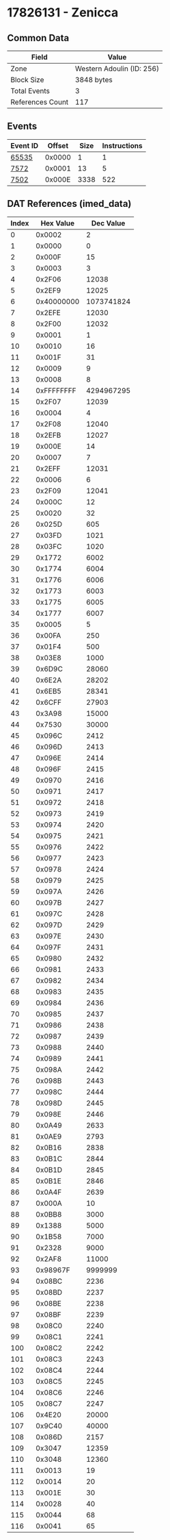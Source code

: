 # 17826131 - Zenicca

## Common Data

| Field            | Value                     |
|------------------|---------------------------|
| Zone             | Western Adoulin (ID: 256) |
| Block Size       | 3848 bytes                |
| Total Events     | 3                         |
| References Count | 117                       |

## Events

| Event ID            | Offset   |   Size |   Instructions |
|---------------------|----------|--------|----------------|
| [65535](./65535.md) | 0x0000   |      1 |              1 |
| [7572](./7572.md)   | 0x0001   |     13 |              5 |
| [7502](./7502.md)   | 0x000E   |   3338 |            522 |

## DAT References (imed_data)

|   Index | Hex Value   |   Dec Value |
|---------|-------------|-------------|
|       0 | 0x0002      |           2 |
|       1 | 0x0000      |           0 |
|       2 | 0x000F      |          15 |
|       3 | 0x0003      |           3 |
|       4 | 0x2F06      |       12038 |
|       5 | 0x2EF9      |       12025 |
|       6 | 0x40000000  |  1073741824 |
|       7 | 0x2EFE      |       12030 |
|       8 | 0x2F00      |       12032 |
|       9 | 0x0001      |           1 |
|      10 | 0x0010      |          16 |
|      11 | 0x001F      |          31 |
|      12 | 0x0009      |           9 |
|      13 | 0x0008      |           8 |
|      14 | 0xFFFFFFFF  |  4294967295 |
|      15 | 0x2F07      |       12039 |
|      16 | 0x0004      |           4 |
|      17 | 0x2F08      |       12040 |
|      18 | 0x2EFB      |       12027 |
|      19 | 0x000E      |          14 |
|      20 | 0x0007      |           7 |
|      21 | 0x2EFF      |       12031 |
|      22 | 0x0006      |           6 |
|      23 | 0x2F09      |       12041 |
|      24 | 0x000C      |          12 |
|      25 | 0x0020      |          32 |
|      26 | 0x025D      |         605 |
|      27 | 0x03FD      |        1021 |
|      28 | 0x03FC      |        1020 |
|      29 | 0x1772      |        6002 |
|      30 | 0x1774      |        6004 |
|      31 | 0x1776      |        6006 |
|      32 | 0x1773      |        6003 |
|      33 | 0x1775      |        6005 |
|      34 | 0x1777      |        6007 |
|      35 | 0x0005      |           5 |
|      36 | 0x00FA      |         250 |
|      37 | 0x01F4      |         500 |
|      38 | 0x03E8      |        1000 |
|      39 | 0x6D9C      |       28060 |
|      40 | 0x6E2A      |       28202 |
|      41 | 0x6EB5      |       28341 |
|      42 | 0x6CFF      |       27903 |
|      43 | 0x3A98      |       15000 |
|      44 | 0x7530      |       30000 |
|      45 | 0x096C      |        2412 |
|      46 | 0x096D      |        2413 |
|      47 | 0x096E      |        2414 |
|      48 | 0x096F      |        2415 |
|      49 | 0x0970      |        2416 |
|      50 | 0x0971      |        2417 |
|      51 | 0x0972      |        2418 |
|      52 | 0x0973      |        2419 |
|      53 | 0x0974      |        2420 |
|      54 | 0x0975      |        2421 |
|      55 | 0x0976      |        2422 |
|      56 | 0x0977      |        2423 |
|      57 | 0x0978      |        2424 |
|      58 | 0x0979      |        2425 |
|      59 | 0x097A      |        2426 |
|      60 | 0x097B      |        2427 |
|      61 | 0x097C      |        2428 |
|      62 | 0x097D      |        2429 |
|      63 | 0x097E      |        2430 |
|      64 | 0x097F      |        2431 |
|      65 | 0x0980      |        2432 |
|      66 | 0x0981      |        2433 |
|      67 | 0x0982      |        2434 |
|      68 | 0x0983      |        2435 |
|      69 | 0x0984      |        2436 |
|      70 | 0x0985      |        2437 |
|      71 | 0x0986      |        2438 |
|      72 | 0x0987      |        2439 |
|      73 | 0x0988      |        2440 |
|      74 | 0x0989      |        2441 |
|      75 | 0x098A      |        2442 |
|      76 | 0x098B      |        2443 |
|      77 | 0x098C      |        2444 |
|      78 | 0x098D      |        2445 |
|      79 | 0x098E      |        2446 |
|      80 | 0x0A49      |        2633 |
|      81 | 0x0AE9      |        2793 |
|      82 | 0x0B16      |        2838 |
|      83 | 0x0B1C      |        2844 |
|      84 | 0x0B1D      |        2845 |
|      85 | 0x0B1E      |        2846 |
|      86 | 0x0A4F      |        2639 |
|      87 | 0x000A      |          10 |
|      88 | 0x0BB8      |        3000 |
|      89 | 0x1388      |        5000 |
|      90 | 0x1B58      |        7000 |
|      91 | 0x2328      |        9000 |
|      92 | 0x2AF8      |       11000 |
|      93 | 0x98967F    |     9999999 |
|      94 | 0x08BC      |        2236 |
|      95 | 0x08BD      |        2237 |
|      96 | 0x08BE      |        2238 |
|      97 | 0x08BF      |        2239 |
|      98 | 0x08C0      |        2240 |
|      99 | 0x08C1      |        2241 |
|     100 | 0x08C2      |        2242 |
|     101 | 0x08C3      |        2243 |
|     102 | 0x08C4      |        2244 |
|     103 | 0x08C5      |        2245 |
|     104 | 0x08C6      |        2246 |
|     105 | 0x08C7      |        2247 |
|     106 | 0x4E20      |       20000 |
|     107 | 0x9C40      |       40000 |
|     108 | 0x086D      |        2157 |
|     109 | 0x3047      |       12359 |
|     110 | 0x3048      |       12360 |
|     111 | 0x0013      |          19 |
|     112 | 0x0014      |          20 |
|     113 | 0x001E      |          30 |
|     114 | 0x0028      |          40 |
|     115 | 0x0044      |          68 |
|     116 | 0x0041      |          65 |

